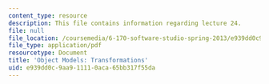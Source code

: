```yaml
---
content_type: resource
description: This file contains information regarding lecture 24.
file: null
file_location: /coursemedia/6-170-software-studio-spring-2013/e939dd0c9aa911110aca65bb317f55da_MIT6_170S13_24-objt-mdl-tns.pdf
file_type: application/pdf
resourcetype: Document
title: 'Object Models: Transformations'
uid: e939dd0c-9aa9-1111-0aca-65bb317f55da
---
```


